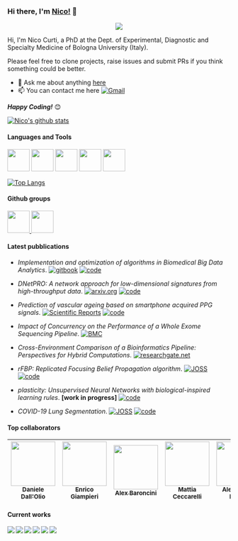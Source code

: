 ### Hi there, I'm [Nico!](https://www.unibo.it/sitoweb/nico.curti2) 👋

<p align="center">
  <img src="https://media1.tenor.com/images/6958876e721d19e422ee6a929c9f466a/tenor.gif?itemid=10931507">
</p>

Hi, I'm Nico Curti, a PhD at the Dept. of Experimental, Diagnostic and Specialty Medicine of Bologna University (Italy).

Please feel free to clone projects, raise issues and submit PRs if you think something could be better.

- 💬 Ask me about anything [here](https://github.com/Nico-Curti/Nico-Curti/issues)
- 📫 You can contact me here [![Gmail](https://img.shields.io/badge/Gmail-D14836?style=for-the-badge&logo=gmail&logoColor=white)](mailto:nico.curti2@unibo.it)

<i>**Happy Coding!**</i> 😊

[![Nico's github stats](https://github-readme-stats.vercel.app/api?username=Nico-Curti&show_icons=true&theme=gruvbox)](https://github.com/anuraghazra/github-readme-stats)

#### Languages and Tools

<code><img height="50" src="https://upload.wikimedia.org/wikipedia/commons/1/18/ISO_C%2B%2B_Logo.svg"></code>
<code><img height="50" src="https://upload.wikimedia.org/wikipedia/commons/0/0a/Python.svg"></code>
<code><img height="50" src="https://upload.wikimedia.org/wikipedia/commons/a/af/Tux.png"></code>
<code><img height="50" src="https://upload.wikimedia.org/wikipedia/commons/a/af/PowerShell_Core_6.0_icon.png"></code>
<code><img height="50" src="https://cdn.icon-icons.com/icons2/2107/PNG/512/file_type_cmake_icon_130685.png"></code>

[![Top Langs](https://github-readme-stats.vercel.app/api/top-langs/?username=Nico-Curti&hide=jupyter%20notebook&theme=gruvbox)](https://github.com/Nico-Curti)

#### Github groups

<a href="https://github.com/UniboDIFABiophysics">
  <img height="50" src="https://github.com/UniboDIFABiophysics/UniBO_beamer/blob/master/img/logo_unibo.png">
</a>
<a href="https://github.com/eDIMESLab">
  <img height="50" src="https://avatars2.githubusercontent.com/u/58266717?s=200&v=4">
</a>

#### Latest pubblications

- *Implementation and optimization of algorithms in Biomedical Big Data Analytics*. [![gitbook](http://img.shields.io/badge/gitbook-PhD-darkgray.svg)](https://app.gitbook.com/@nico-curti2/s/phd-thesis/) [![code](http://img.shields.io/badge/thesis-PhD-B31B1B.svg)](https://github.com/Nico-Curti/PhDThesis)

- *DNetPRO: A network approach for low-dimensional signatures from high-throughput data*. [![arxiv.org](http://img.shields.io/badge/bioRxiv-0.1101/773622-B31B1B.svg)](https://www.biorxiv.org/content/10.1101/773622v1) [![code](http://img.shields.io/badge/code-DNetPRO-blue.svg)](https://github.com/Nico-Curti/DNetPRO)

- *Prediction of vascular ageing based on smartphone acquired PPG signals*. [![Scientific Reports](https://img.shields.io/badge/Scientific%20Reports-10.21203-g.svg)](https://www.nature.com/articles/s41598-020-76816-6) [![code](http://img.shields.io/badge/code-cardio-blue.svg)](https://github.com/Nico-Curti/cardio)

- *Impact of Concurrency on the Performance of a Whole Exome Sequencing Pipeline*. [![BMC](https://img.shields.io/badge/BMC%20Bioinformatics-10.21203-g.svg)](https://bmcbioinformatics.biomedcentral.com/articles/10.1186/s12859-020-03780-3)

- *Cross-Environment Comparison of a Bioinformatics Pipeline: Perspectives for Hybrid Computations*. [![researchgate.net](http://img.shields.io/badge/researchgate-10549-g.svg)](https://www.researchgate.net/publication/330014598_Cross-Environment_Comparison_of_a_Bioinformatics_Pipeline_Perspectives_for_Hybrid_Computations_Euro-Par_2018_International_Workshops_Turin_Italy_August_27-28_2018_Revised_Selected_Papers)

- *rFBP: Replicated Focusing Belief Propagation algorithm*. [![JOSS](https://joss.theoj.org/papers/7643779111039dbc7776ff49d2a6b1b0/status.svg)](https://joss.theoj.org/papers/7643779111039dbc7776ff49d2a6b1b0) [![code](http://img.shields.io/badge/code-rFBP-blue.svg)](https://github.com/Nico-Curti/rFBP)

- *plasticity: Unsupervised Neural Networks with biological-inspired learning rules*. **[work in progress]** [![code](http://img.shields.io/badge/code-plasticity-blue.svg)](https://github.com/Nico-Curti/palsticity)

- *COVID-19 Lung Segmentation*. [![JOSS](https://joss.theoj.org/papers/10.21105/joss.03447/status.svg)](https://doi.org/10.21105/joss.03447) [![code](http://img.shields.io/badge/code-segmentation-blue.svg)](https://github.com/RiccardoBiondi/segmentation)

#### Top collaborators

| [<img src="https://avatars3.githubusercontent.com/u/23407684?s=400&v=4" width="100px"><br /><sub><b>Daniele Dall'Olio</b></sub>](https://github.com/DanieleDallOlio) | [<img src="https://avatars2.githubusercontent.com/u/1419337?s=400&v=4" width="100px"><br /><sub><b>Enrico Giampieri</b></sub>](https://github.com/EnricoGiampieri) | [<img src="https://avatars2.githubusercontent.com/u/44707507?s=400&v=4" width="100px;"/><br /><sub><b>Alex Baroncini</b></sub>](https://github.com/AlexBar93) | [<img src="https://avatars0.githubusercontent.com/u/41483077?s=400&v=4" width="100px;"/><br /><sub><b>Mattia Ceccarelli</b></sub>](https://github.com/Mat092) | [<img src="https://avatars0.githubusercontent.com/u/9303827?s=400&v=4" width="100px;"/><br /><sub><b>Alessandro Fabbri</b></sub>](https://github.com/allefabbri) | [<img src="https://avatars2.githubusercontent.com/u/721187?s=400&v=4" width="100px;"/><br /><sub><b>Stefano Sinigardi</b></sub>](https://github.com/cenit) |
|:---:|:---:|:---:|:---:|:---:|:---:|

#### Current works

<a href="https://github.com/Nico-Curti/shut">
  <img align="left" src="https://github-readme-stats.vercel.app/api/pin/?username=Nico-Curti&repo=shut&title_color=fff&icon_color=79ff97&text_color=9f9f9f&bg_color=151515" />
</a>

<a href="https://github.com/Nico-Curti/NumPyNet">
  <img align="left" src="https://github-readme-stats.vercel.app/api/pin/?username=Nico-Curti&repo=NumPyNet&title_color=fff&icon_color=79ff97&text_color=9f9f9f&bg_color=151515" />
</a>

<a href="https://github.com/Nico-Curti/rFBP">
  <img align="left" src="https://github-readme-stats.vercel.app/api/pin/?username=Nico-Curti&repo=rFBP&title_color=fff&icon_color=79ff97&text_color=9f9f9f&bg_color=151515" />
</a>

<a href="https://github.com/Nico-Curti/plasticity">
  <img align="left" src="https://github-readme-stats.vercel.app/api/pin/?username=Nico-Curti&repo=plasticity&title_color=fff&icon_color=79ff97&text_color=9f9f9f&bg_color=151515" />
</a>

<a href="https://github.com/Nico-Curti/scorer">
  <img align="left" src="https://github-readme-stats.vercel.app/api/pin/?username=Nico-Curti&repo=scorer&title_color=fff&icon_color=79ff97&text_color=9f9f9f&bg_color=151515" />
</a>

<a href="https://github.com/Nico-Curti/easyDAG">
  <img align="left" src="https://github-readme-stats.vercel.app/api/pin/?username=Nico-Curti&repo=easyDAG&title_color=fff&icon_color=79ff97&text_color=9f9f9f&bg_color=151515" />
</a>
